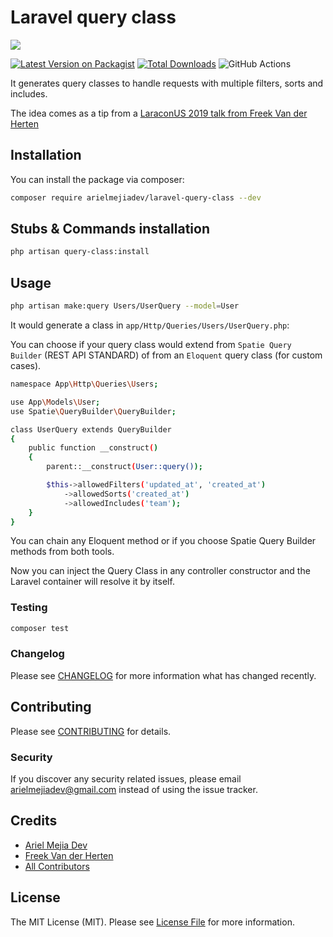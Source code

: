 # Laravel query class

<img src="https://banners.beyondco.de/Laravel%20Query%20Class.png?theme=light&packageManager=composer+require&packageName=ArielMejiaDev%2Flaravel-query-class&pattern=ticTacToe&style=style_1&description=helps+to+handle+requests+with+multiple+filters%2C+sorts+and+includes&md=1&showWatermark=0&fontSize=100px&images=https%3A%2F%2Flaravel.com%2Fimg%2Flogomark.min.svg" />

[![Latest Version on Packagist](https://img.shields.io/packagist/v/arielmejiadev/laravel-query-class.svg?style=flat-square)](https://packagist.org/packages/arielmejiadev/laravel-query-class)
[![Total Downloads](https://img.shields.io/packagist/dt/arielmejiadev/laravel-query-class.svg?style=flat-square)](https://packagist.org/packages/arielmejiadev/laravel-query-class)
![GitHub Actions](https://github.com/arielmejiadev/laravel-query-class/actions/workflows/main.yml/badge.svg)

It generates query classes to handle requests with multiple filters, sorts and includes.

The idea comes as a tip from a <a target="_blank" href="https://youtu.be/FxACh4X-Xc0?t=1448">LaraconUS 2019 talk from Freek Van der Herten</a>

## Installation

You can install the package via composer:

```bash
composer require arielmejiadev/laravel-query-class --dev
```

## Stubs & Commands installation

```bash
php artisan query-class:install
```

## Usage

```bash
php artisan make:query Users/UserQuery --model=User
```

It would generate a class in `app/Http/Queries/Users/UserQuery.php`:

You can choose if your query class would extend from `Spatie Query Builder` (REST API STANDARD) of from an `Eloquent` query class (for custom cases).



```bash
namespace App\Http\Queries\Users;

use App\Models\User;
use Spatie\QueryBuilder\QueryBuilder;

class UserQuery extends QueryBuilder
{
    public function __construct()
    {
        parent::__construct(User::query());

        $this->allowedFilters('updated_at', 'created_at')
            ->allowedSorts('created_at')
            ->allowedIncludes('team');
    }
}
```

You can chain any Eloquent method or if you choose Spatie Query Builder methods from both tools. 

Now you can inject the Query Class in any controller constructor and the Laravel container will resolve it by itself.

### Testing

```bash
composer test
```

### Changelog

Please see [CHANGELOG](CHANGELOG.md) for more information what has changed recently.

## Contributing

Please see [CONTRIBUTING](CONTRIBUTING.md) for details.

### Security

If you discover any security related issues, please email arielmejiadev@gmail.com instead of using the issue tracker.

## Credits

-   [Ariel Mejia Dev](https://github.com/arielmejiadev)
-   [Freek Van der Herten](https://github.com/freekmurze)
-   [All Contributors](../../contributors)

## License

The MIT License (MIT). Please see [License File](LICENSE.md) for more information.
